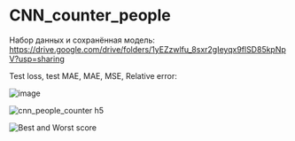 # CNN_counter_people

Набор данных и сохранённая модель:
https://drive.google.com/drive/folders/1yEZzwlfu_8sxr2gIeyqx9flSD85kpNpV?usp=sharing

Test loss, test MAE, MAE, MSE, Relative error:

![image](https://user-images.githubusercontent.com/79151653/230731687-e93fc00d-7717-46bf-8f73-7b26fa83ff6f.png)

![cnn_people_counter h5](https://user-images.githubusercontent.com/79151653/233605824-256ddc08-f1ec-4ddb-b597-048e4dc98402.png)

![Best and Worst score](https://user-images.githubusercontent.com/79151653/233460208-05b67559-9fbc-4d2b-9d8b-e89c73b96855.png)




